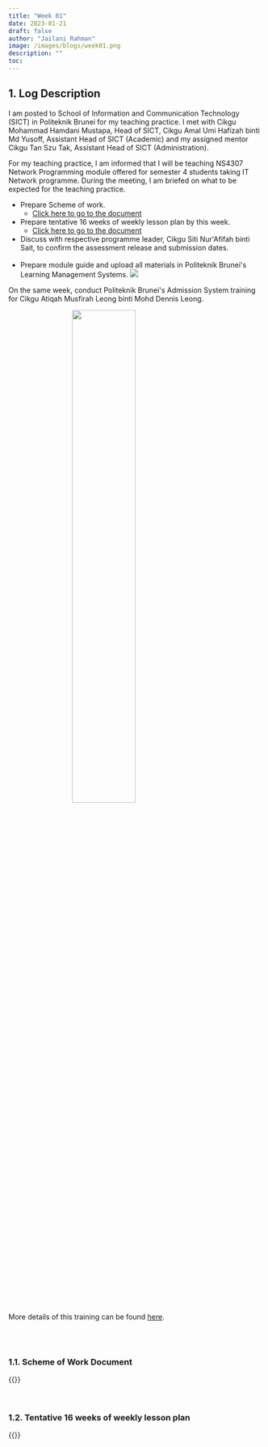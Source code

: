 ```yaml
---
title: "Week 01"
date: 2023-01-21
draft: false
author: "Jailani Rahman"
image: /images/blogs/week01.png
description: ""
toc:
---
```


## 1. Log Description

I am posted to School of Information and Communication Technology (SICT) in Politeknik Brunei for my teaching practice. I met with Cikgu Mohammad Hamdani Mustapa, Head of SICT, Cikgu Amal Umi Hafizah binti Md Yusoff, Assistant Head of SICT (Academic) and my assigned mentor Cikgu Tan Szu Tak, Assistant Head of SICT (Administration).

For my teaching practice, I am informed that I will be teaching NS4307 Network Programming module offered for semester 4 students taking IT Network programme. During the meeting, I am briefed on what to be expected for the teaching practice.
- Prepare Scheme of work.
    - <a href="#nep_sow">Click here to go to the document</a>
- Prepare tentative 16 weeks of weekly lesson plan by this week.
    - <a href="#nep_wlp_init">Click here to go to the document</a>
- Discuss with respective programme leader, Cikgu Siti Nur'Afifah binti Sait, to confirm the assessment release and submission dates.
<br/><br/>
- Prepare module guide and upload all materials in Politeknik Brunei's Learning Management Systems.
<img src="../resources/week01-b.png" center></img>

On the same week, conduct Politeknik Brunei's Admission System training for Cikgu Atiqah Musfirah Leong binti Mohd Dennis Leong.

<img src="../resources/week01-a.jpg" width="50%" height="50%" style="display: block; margin-left: auto; margin-right: auto;"></img>
<br/><br/>
More details of this training can be found <a href="/activities/pbas-training"> here</a>.

<br/><br/>

### 1.1. Scheme of Work Document
<div id="nep_sow">{{<embed-pdf url="../resources/NS4307_NEP_SOW.pdf">}}</div>
<br/><br/>

### 1.2. Tentative 16 weeks of weekly lesson plan
<div id="nep_wlp_init">{{<embed-pdf url="../resources/NS4307_NEP_WLP_INITIAL.pdf">}}</div>